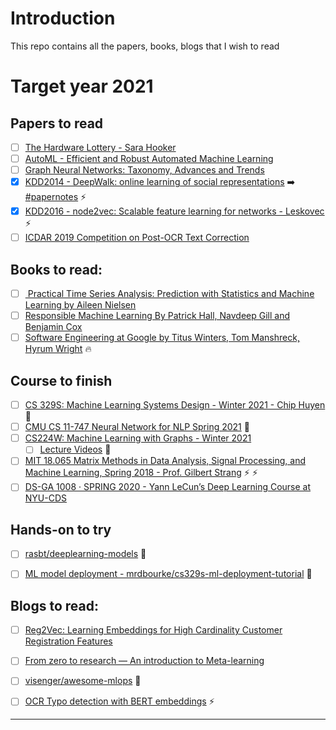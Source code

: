 # Introduction

This repo contains all the papers, books, blogs that I wish to read


<p align="center">

<h1> Target year 2021 </h1>

</p>

## Papers to read

- [ ] [The Hardware Lottery - Sara Hooker](https://arxiv.org/abs/2009.06489)
- [ ] [AutoML - Efficient and Robust Automated Machine Learning](https://papers.nips.cc/paper/2015/file/11d0e6287202fced83f79975ec59a3a6-Paper.pdf)
- [ ] [Graph Neural Networks: Taxonomy, Advances and Trends](https://arxiv.org/abs/2012.08752)
- [x] [KDD2014 - DeepWalk: online learning of social representations](https://dl.acm.org/doi/10.1145/2623330.2623732) ➡️ [#papernotes](https://www.notion.so/DeepWalk-Online-Learning-of-Social-Representations-681b7a0a2f1d45acabb5d0e36ec4e1cb) :zap:
- [x] [KDD2016 - node2vec: Scalable feature learning for networks - Leskovec](https://dl.acm.org/doi/abs/10.1145/2939672.2939754) :zap:
- [ ] [ICDAR 2019 Competition on Post-OCR Text Correction](https://hal.archives-ouvertes.fr/hal-02304334/document)

## Books to read:

- [ ] [ Practical Time Series Analysis: Prediction with Statistics and Machine Learning by Aileen Nielsen](https://www.goodreads.com/book/show/42832583-practical-time-series-analysis)
- [ ] [Responsible Machine Learning By Patrick Hall, Navdeep Gill and Benjamin Cox](https://www.oreilly.com/library/view/responsible-machine-learning/9781492090878/)
- [ ] [Software Engineering at Google by Titus Winters, Tom Manshreck, Hyrum Wright](https://www.oreilly.com/library/view/software-engineering-at/9781492082781/) :fire:

## Course to finish

- [ ] [CS 329S: Machine Learning Systems Design - Winter 2021 - Chip Huyen](https://stanford-cs329s.github.io/) :rocket:
- [ ] [CMU CS 11-747 Neural Network for NLP Spring 2021](http://phontron.com/class/nn4nlp2021/schedule.html) :rocket:
- [ ] [CS224W: Machine Learning with Graphs - Winter 2021](https://web.stanford.edu/class/cs224w/)
  - [ ] [Lecture Videos](https://www.youtube.com/playlist?list=PL-Y8zK4dwCrQyASidb2mjj_itW2-YYx6-) :rocket: 
- [ ] [MIT 18.065 Matrix Methods in Data Analysis, Signal Processing, and Machine Learning, Spring 2018 - Prof. Gilbert Strang](https://www.youtube.com/playlist?list=PLUl4u3cNGP63oMNUHXqIUcrkS2PivhN3k) :zap: :zap:
- [ ] [DS-GA 1008 · SPRING 2020 - Yann LeCun’s Deep Learning Course at NYU-CDS](https://cds.nyu.edu/deep-learning/)

## Hands-on to try

- [ ] [rasbt/deeplearning-models](https://github.com/rasbt/deeplearning-models) :rocket:
- [ ] [ML model deployment -  mrdbourke/cs329s-ml-deployment-tutorial](https://github.com/mrdbourke/cs329s-ml-deployment-tutorial/) :rocket:


## Blogs to read:

- [ ] [Reg2Vec: Learning Embeddings for High Cardinality Customer Registration Features](https://medium.com/building-ibotta/reg2vec-learning-embeddings-for-high-cardinality-customer-registration-features-faf712f12842)
- [ ] [From zero to research — An introduction to Meta-learning](https://medium.com/huggingface/from-zero-to-research-an-introduction-to-meta-learning-8e16e677f78a)
- [ ] [visenger/awesome-mlops](https://github.com/visenger/awesome-mlops) :rocket:
- [ ] [OCR Typo detection with BERT embeddings](https://towardsdatascience.com/ocr-typo-detection-9dd6e396ecac) :zap:


----
